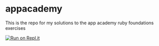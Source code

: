 # appacademy
This is the repo for my solutions to the app academy ruby foundations exercises 

[![Run on Repl.it](https://repl.it/badge/github/paulzay/appacademy)](https://repl.it/github/paulzay/appacademy)
